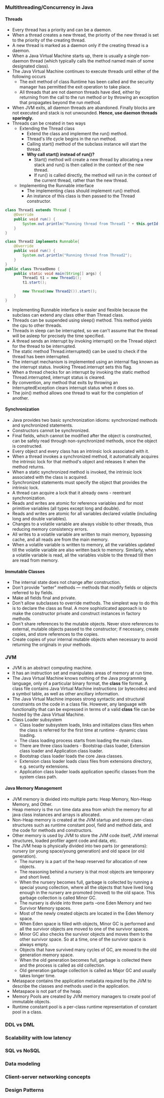 
### Multithreading/Concurrency in Java

#### Threads
-	Every thread has a priority and can be a daemon.
-	When a thread creates a new thread, the priority of the new thread is set to the priority of the creating thread.
-	A new thread is marked as a daemon only if the creating thread is a daemon.
-	When a Java Virtual Machine starts up, there is usually a single non-daemon thread (which typically calls the method named main of some designated class).
-	The Java Virtual Machine continues to execute threads until either of the following occurs
	-	The exit method of class Runtime has been called and the security manager has permitted the exit operation to take place.
	-	All threads that are not daemon threads have died, either by returning from the call to the run method or by throwing an exception that propagates beyond the run method.
-	When JVM exits, all daemon threads are abandoned. Finally blocks are not executed and stack is not unwounded. **Hence, use daemon threads sparingly.**
-	Threads can be created in two ways
	-	Extending the Thread class
		-	Extend the class and implement the run() method. 
		-	Thread's life cycle begins in the run method.
		- 	Calling start() method of the subclass instance will start the thread.
		-	**Why call start() instead of run()?**
			-	Start() method will create a new thread by allocating a new stack and run() is then called in the context of the new thread.
			-	If run() is called directly, the method will run in the context of the current thread, rather than the new thread.
	-	Implementing the Runnable interface
		-	The implementing class should implement run() method.
		-	An instance of this class is then passed to the Thread constructor.

```java
class Thread1 extends Thread {
    @Override
    public void run() {
        System.out.println("Running thread from Thread1 " + this.getId());
    }
}

class Thread2 implements Runnable{
    @Override
    public void run() {
        System.out.println("Running thread from Thread2");
    }
}
public class ThreadDemo {
    public static void main(String[] args) {
        Thread1 t1 = new Thread1();
        t1.start();

        new Thread(new Thread2()).start();
    }
}
```

-	Implementing Runnable interface is easier and flexible because the subclass can extend any class other than Thread class.
-	Threads can be suspended using sleep() method. This method yields the cpu to other threads.
-	Threads in sleep can be interrupted, so we can't assume that the thread will be asleep for precisely the time specified.
-	A thread sends an interrupt by invoking interrupt() on the Thread object for the thread to be interrupted.
-	The static method Thread.interrupted() can be used to check if the thread has been interrupted.
-	The interrupt mechanism is implemented using an internal flag known as the interrupt status. Invoking Thread.interrupt sets this flag.
-	When a thread checks for an interrupt by invoking the static method Thread.interrupted, interrupt status is cleared.
-	By convention, any method that exits by throwing an InterruptedException clears interrupt status when it does so.
-	The join() method allows one thread to wait for the completion of another.

#### Synchronization
-	 Java provides two basic synchronization idioms: synchronized methods and synchronized statements.
-	Constructors cannot be synchronized.
-	Final fields, which cannot be modified after the object is constructed, can be safely read through non-synchronized methods, once the object is constructed.
-	Every object and every class has an intrinsic lock associated with it.
-	When a thread invokes a synchronized method, it automatically acquires the intrinsic lock for that method's object and releases it when the method returns.
-	When a static synchronized method is invoked, the intrinsic lock associated with the class is acquired.
-	 Synchronized statements must specify the object that provides the intrinsic lock.
-	A thread can acquire a lock that it already owns - reentrant synchronization.
- 	Reads and writes are atomic for reference variables and for most primitive variables (all types except long and double).
-	Reads and writes are atomic for all variables declared volatile (including long and double variables).
-	Changes to a volatile variable are always visible to other threads, thus reducing memory consistency errors.
-	All writes to a volatile variable are written to main memory, bypassing cache, and all reads are from the main memory.
-	When a volatile variable is written to memory, all the variables updated till the volatile variable are also written back to memory. Similarly, when a volatile variable is read, all the variables visible to the thread till then are read from memory.

#### Immutable Classes
-	The internal state does not change after construction.
-	Don't provide "setter" methods — methods that modify fields or objects referred to by fields.
-	Make all fields final and private.
-	Don't allow subclasses to override methods. The simplest way to do this is to declare the class as final. A more sophisticated approach is to make the constructor private and construct instances in factory methods.
-	Don't share references to the mutable objects. Never store references to external, mutable objects passed to the constructor; if necessary, create copies, and store references to the copies.
-	Create copies of your internal mutable objects when necessary to avoid returning the originals in your methods.

### JVM
-	JVM is an abstract computing machine.
-	It has an instruction set and manipulates areas of memory at run time.
-	The Java Virtual Machine knows nothing of the Java programming language, only of a particular binary format, the **class** file format. A class file contains Java Virtual Machine instructions (or bytecodes) and a symbol table, as well as other ancillary information.
-	The Java Virtual Machine imposes strong syntactic and structural constraints on the code in a class file. However, any language with functionality that can be expressed in terms of a valid **class** file can be hosted by the Java Virtual Machine.
-	Class Loader subsystem
	-	Class loader subsystem loads, links and initializes class files when the class is referred for the first time at runtime - dynamic class loading.
	-	The class loading process starts from loading the main class.
	-	There are three class loaders - Bootstrap class loader, Extension class loader and Application class loader.
	-	Bootstrap class loader loads the core Java classes.
	-	Extension class loader loads class files from extensions directory, e.g. security extensions.
	-	Application class loader loads application specific classes from the system class path.

#### Java Memory Management

-	JVM memory is divided into multiple parts: Heap Memory, Non-Heap Memory, and Other.
-	Heap memory is the run time data area from which the memory for all java class instances and arrays is allocated.
-	Non-Heap memory is created at the JVM startup and stores per-class structures such as runtime constant pool, field and method data, and the code for methods and constructors.
-	Other memory is used by JVM to store the JVM code itself, JVM internal structures, loaded profiler agent code and data, etc.
-	The JVM heap is physically divided into two parts (or generations): nursery (or young space/young generation) and old space (or old generation).
	-	The nursery is a part of the heap reserved for allocation of new objects.
	-	The reasoning behind a nursery is that most objects are temporary and short lived.
	-	When the nursery becomes full, garbage is collected by running a special young collection, where all the objects that have lived long enough in the nursery are promoted (moved) to the old space. This garbage collection is called Minor GC.
	-	The nursery is divide into three parts –one Eden Memory and two Survivor Memory spaces.
	-	Most of the newly created objects are located in the Eden Memory space.
	-	When Eden space is filled with objects, Minor GC is performed and all the survivor objects are moved to one of the survivor spaces.
	-	Minor GC also checks the survivor objects and moves them to the other survivor space. So at a time, one of the survivor space is always empty.
	-	Objects that have survived many cycles of GC, are moved to the old generation memory space.
	-	When the old generation becomes full, garbage is collected there and the process is called as old collection.
	-	Old generation garbage collection is called as Major GC and usually takes longer time.
-	Metaspace contains the application metadata required by the JVM to describe the classes and methods used in the application.
-	Metaspace is not part of the heap.
-	Memory Pools are created by JVM memory managers to create pool of immutable objects.
-	Runtime constant pool is a per-class runtime representation of constant pool in a class.

### DDL vs DML

### Scalability with low latency

### SQL vs NoSQL

### Data modeling

### Client-server networking concepts

### Design Patterns
